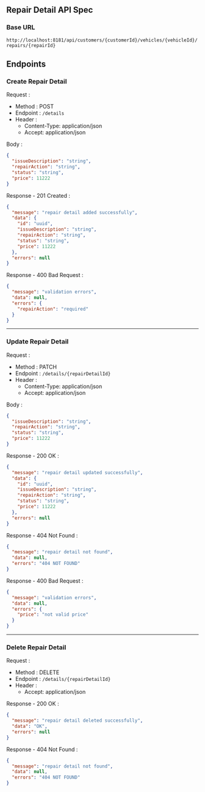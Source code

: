 ## Repair Detail API Spec

### Base URL

`http://localhost:8181/api/customers/{customerId}/vehicles/{vehicleId}/repairs/{repairId}`

## Endpoints

### Create Repair Detail

Request :

- Method : POST
- Endpoint : `/details`
- Header :
    - Content-Type: application/json
    - Accept: application/json

Body :

```json 
{
  "issueDescription": "string",
  "repairAction": "string",
  "status": "string",
  "price": 11222
}
```

Response - 201 Created :

```json 
{
  "message": "repair detail added successfully",
  "data": {
    "id": "uuid",
    "issueDescription": "string",
    "repairAction": "string",
    "status": "string",
    "price": 11222
  },
  "errors": null
}
```

Response - 400 Bad Request :

```json 
{
  "message": "validation errors",
  "data": null,
  "errors": {
    "repairAction": "required"
  }
}
```

---

### Update Repair Detail

Request :

- Method : PATCH
- Endpoint : `/details/{repairDetailId}`
- Header :
    - Content-Type: application/json
    - Accept: application/json

Body :

```json 
{
  "issueDescription": "string",
  "repairAction": "string",
  "status": "string",
  "price": 11222
}
```

Response - 200 OK :

```json 
{
  "message": "repair detail updated successfully",
  "data": {
    "id": "uuid",
    "issueDescription": "string",
    "repairAction": "string",
    "status": "string",
    "price": 11222
  },
  "errors": null
}
```

Response - 404 Not Found :

```json 
{
  "message": "repair detail not found",
  "data": null,
  "errors": "404 NOT FOUND"
}
```

Response - 400 Bad Request :

```json 
{
  "message": "validation errors",
  "data": null,
  "errors": {
    "price": "not valid price"
  }
}
```

---

### Delete Repair Detail

Request :

- Method : DELETE
- Endpoint : `/details/{repairDetailId}`
- Header :
    - Accept: application/json

Response - 200 OK :

```json
{
  "message": "repair detail deleted successfully",
  "data": "OK",
  "errors": null
}
```

Response - 404 Not Found :

```json 
{
  "message": "repair detail not found",
  "data": null,
  "errors": "404 NOT FOUND"
}
```
